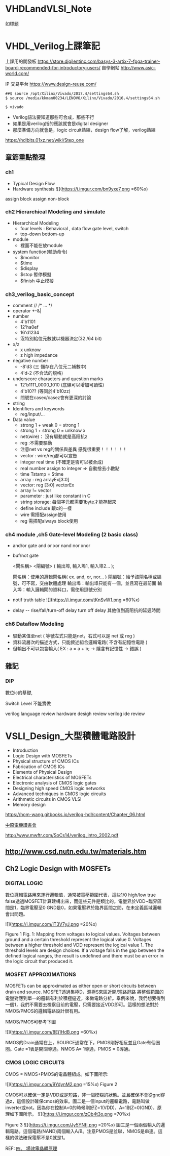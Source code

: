 # VHDLandVLSI_Note
如標題

# VHDL_Verilog上課筆記
上課用的開發板
https://store.digilentinc.com/basys-3-artix-7-fpga-trainer-board-recommended-for-introductory-users/
自學網站
http://www.asic-world.com/


IP 交易平台
https://www.design-reuse.com/

```shell=
##$ source /opt/Xilinx/Vivado/2017.4/settings64.sh
$ source /media/kkman00234/LENOVO/Xilinx/Vivado/2016.4/settings64.sh

$ vivado
```


* Verilog語法要知道那些可合成，那些不行
* 如果是用verilog指的應該就會是digital designer
* 那麼準備方向就會是，logic circuit熟練，design flow了解，verilog熟練


https://hdlbits.01xz.net/wiki/Step_one



## 章節重點整理
### ch1
* Typical Design Flow
* Hardware synthesis
![](https://i.imgur.com/bn9yxe7.png =60%x)

assign block
assign non-block

### ch2 Hierarchical Modeling and simulate
* Hierarchical Modeling
    * four levels : Behavioral , data flow gate level, switch
    * top-down bottom-up
* module
    * 裡面不能在放module
* system function(輔助命令)
    * $monitor
    * $time
    * $display 
    * $stop 暫停模擬
    * $finish 中止模擬

### ch3_verilog_basic_concept
* comment // /* ... */
* operator +-&|
* number
    * 4'b1101
    * 12'ha0ef 
    * 16'd1234 
    * 沒特別給位元數就以機器決定(32 /64 bit)
* x/z
    * x unknow
    * z high impedance
* negative number
    * -8'd3   (三 儲存在八位元二補數中)
    *  4'd-2  (不合法的規格)
* underscore characters and question marks
    * 12'b1111_0000_1010 (底線可以增加可讀性)
    * 4'b10??  (等同於4'b10zz)
    * 問號在casex/casez會有更深的討論 
* string
* Identifiers and keywords
    * reg/input/... 
* Data value
    * strong 1 + weak 0 = strong 1
    * strong 1 + strong 0 = unknow x
    * net(wire)： 沒有驅動就是高阻抗z 
    * reg :不需要驅動 
    * 注意net vs reg的關係與差異 感覺很重要！！！！！！
    * vector : wire/reg都可以宣告 
    * integer real time (不確定是否可以被合成)
    * real number assign to integer => 自動捨去小數點
    * time Tstamp = $time
    * array : reg arrayEx[3:0]
    * vector: reg [3:0] vectorEx
    * array != vector
    * parameter : just like constant in C
    * string storage: 每個字元都需要1byte才能存起來
    * define include 跟c的一樣
    * wire  需搭配assign使用
    * reg 需搭配always block使用
      
### ch4 module ,ch5 Gate-level Modeling (2 basic class)
* and/or gate
  and or xor nand nor xnor
* buf/not gate

    <閘名稱> <閘編號> ( 輸出埠, 輸入埠1, 輸入埠2… );

    閘名稱：使用的邏輯閘名稱( ex. and, or, nor... )
    閘編號：給予該閘名稱或編號，可不寫，交由軟體處理
    輸出埠：輸出埠只能有一個，並且寫在最前面
    輸入埠：輸入邏輯閘的資料口，需使用逗號分別 
* notif truth table
![](https://i.imgur.com/tKnSvW1.png =60%x)

* delay -- rise/fall/turn-off delay
    turn off delay 其他值到高阻抗的延遲時間
### ch6 Dataflow Modeling
 
*    驅動某值至net ( 等號左式只能是net，右式可以是 net 或 reg )
*    資料流層次的描述方式，只能敘述組合邏輯電路( 不含有記憶性電路 )
*    但輸出不可以包含輸入( EX : a = a + b; → 隱含有記憶性 → 錯誤 )


## 雜記
### DIP

數位ic的基礎,


Switch Level
不能實做

verilog language review
hardware desigh review
verilog ide review

# VSLI_Design_大型積體電路設計

* Introduction
* Logic Design with MOSFETs
* Physical structure of CMOS ICs
* Fabrication of CMOS ICs
* Elements of Physical Design
* Electrical characteristics of MOSFETs
* Electronic analysis of CMOS logic gates
* Designing high speed CMOS logic networks
* Advanced techniques in CMOS logic circuits
* Arithmetic circuits in CMOS VLSI
* Memory design



https://hom-wang.gitbooks.io/verilog-hdl/content/Chapter_06.html

[中原電機讀書會](https://sites.google.com/site/cycueehdlsg/)

http://www.mwftr.com/SoCs14/verilog_intro_2002.pdf

http://www.csd.nutn.edu.tw/materials.htm
--

## Ch2 Logic Design with MOSFETs

### DIGITAL LOGIC

數位邏輯電路用來運行邏輯值，通常被電壓範圍代表，這些1/0 high/low true false透過MOSFET計算建構出來，而這些元件是類比的。電壓界於VDD~臨界區間是1，臨界電壓至0 GND是0，如果電壓界於臨界區間之間，在未定義區域邏輯會出問題。



![](https://i.imgur.com/lT3V7yJ.png =20%x)



Figure 1	Fig. 1: Mapping from voltages to logical values. Voltages between ground and a certain threshold represent the logical value 0. Voltages between a higher threshold and VDD represent the logical value 1. The threshold levels are design choices. If a voltage falls in the gap between the defined logical ranges, the result is undefined and there must be an error in the logic circuit that produced it.

### MOSFET APPROXIMATIONS

MOSFETs can be approximated as either open or short circuits between drain and source.
MOSFET透過集極D，源極S來區近開/短路迴路
將整個範圍的電壓對應到單一的邏輯有利於積極逼近，來做電路分析。舉例來說，我們想要得到一個1，我們不需要去檢察目前的電壓，只需要接近VDD即可。這樣的想法對於NMOS/PMOS的邏輯電路設計很有用。

NMOS/PMOS可參考下圖

![](https://i.imgur.com/8Ej1HdB.png =60%x)

NMOS的Drain通常在上，SOURCE通常在下，PMOS剛好相反並且Gate有個圈圈。Gate =1表是開關導通。NMOS A= 1導通，PMOS = 0導通。



### CMOS LOGIC CIRCUITS

CMOS = NMOS+PMOS的電晶體組成。如下圖所示:

![](https://i.imgur.com/9YdynM2.png =15%x)
Figure 2


CMOS可以確保一定是VDD或是短路，非一個模糊的狀態。並且確保不會從gnd穿過z，這個設計確保cmos的效率。圖二是一個input的邏輯電路，電路叫做inverter或not。因為你在控制A=0的時候剛好Z=1(VDD)，A=1則Z=0(GND)，原理如下圖所示。
![](https://i.imgur.com/zOb4t3o.png =70%x)

Figure 3
![](https://i.imgur.com/Jy5YNfj.png =20%x)
圖三是一個兩個輸入的邏輯電路。這個電路(NAND)兩個輸入A/B。注意PMOS是並聯，NMOS是串連。這樣的做法確保電壓不是0就是1。


REF: [四、 場效電晶體原理](http://140.120.11.1/semicond/handout/chap4.pdf)
